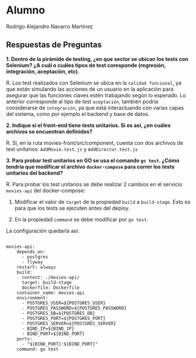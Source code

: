 # Alumno

Rodrigo Alejandro Navarro Martinez

## Respuestas de Preguntas

**1. Dentro de la pirámide de testing, ¿en que sector se ubican los tests con Selenium? ¿A cuál o cuáles tipos de test coresponde (regresión, integración, aceptación, etc).**

R. Los test realizados con Selenium se ubica en la `calidad funcional`, ya que están simulando las acciones de un usuario en la aplicación para asegurar que las funciones claves estén trabajando según lo esperado. Lo anterior corresponde al tipo de test `aceptación`, también podría considerarse de `integración`, ya que está interactuando con varias capas del sistema, como por ejemplo el backend y base de datos.


**2. Indique si el front-end tiene tests unitarios. Si es así, ¿en cuáles archivos se encuentran definidos?**

R. Si, en la ruta movies-front/src/component, cuenta con dos archivos de test unitarios: `AddMovie.test.js` y `AddDirector.test.js`

**3. Para probar test unitarios en GO se usa el comando `go test`. ¿Cómo tendría que modificar el archivo `docker-compose` para correr los tests unitarios del backend?**

R. Para probar los test unitarios se debe realizar 2 cambios en el servicio `movies-api` del docker-compose:

1. Modificar el valor de `target` de la propiedad `build` a  `build-stage`. Esto es para que los tests se ejecuten antes del deploy.

2. En la propiedad `command` se debe modificar por `go test`. 

La configuración quedaría así:

```yaml:

movies-api:
    depends_on:
      - postgres
      - flyway
    restart: always
    build: 
      context: ./movies-api/
      target: build-stage
      dockerfile: Dockerfile
    container_name: movies-api
    environment:
      - POSTGRES_USER=${POSTGRES_USER}
      - POSTGRES_PASSWORD=${POSTGRES_PASSWORD}
      - POSTGRES_DB=${POSTGRES_DB}
      - POSTGRES_PORT=${POSTGRES_PORT}
      - POSTGRES_SERVER=${POSTGRES_SERVER}
      - BIND_IP=${BIND_IP}
      - BIND_PORT=${BIND_PORT}
    ports:
      - "${BIND_PORT}:${BIND_PORT}"
    command: go test 

```
